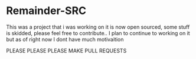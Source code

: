 # Remainder-SRC
This was a project that i was working on it is now open sourced, some stuff is skidded, please feel free to contribute.. I plan to continue to working on it but as of right now I dont have much motivaition

PLEASE PLEASE PLEASE MAKE PULL REQUESTS
